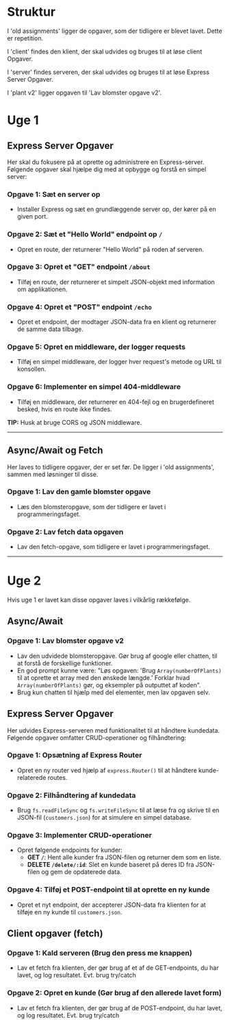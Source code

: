 # Struktur

I 'old assignments' ligger de opgaver, som der tidligere er blevet lavet. Dette er repetition.

I 'client' findes den klient, der skal udvides og bruges til at løse client Opgaver.

I 'server' findes serveren, der skal udvides og bruges til at løse Express Server Opgaver.

I 'plant v2' ligger opgaven til 'Lav blomster opgave v2'.


# Uge 1

## Express Server Opgaver 

Her skal du fokusere på at oprette og administrere en Express-server. Følgende opgaver skal hjælpe dig med at opbygge og forstå en simpel server:

### Opgave 1: Sæt en server op
- Installer Express og sæt en grundlæggende server op, der kører på en given port.

### Opgave 2: Sæt et "Hello World" endpoint op `/`
- Opret en route, der returnerer "Hello World" på roden af serveren.

### Opgave 3: Opret et "GET" endpoint `/about`
- Tilføj en route, der returnerer et simpelt JSON-objekt med information om applikationen.

### Opgave 4: Opret et "POST" endpoint `/echo`
- Opret et endpoint, der modtager JSON-data fra en klient og returnerer de samme data tilbage.

### Opgave 5: Opret en middleware, der logger requests
- Tilføj en simpel middleware, der logger hver request's metode og URL til konsollen.

### Opgave 6: Implementer en simpel 404-middleware
- Tilføj en middleware, der returnerer en 404-fejl og en brugerdefineret besked, hvis en route ikke findes.

**TIP:** Husk at bruge CORS og JSON middleware.

---

## Async/Await og Fetch

Her laves to tidligere opgaver, der er set før. De ligger i 'old assignments', sammen med løsninger til disse.

### Opgave 1: Lav den gamle blomster opgave
- Læs den blomsteropgave, som der tidligere er lavet i programmeringsfaget.

### Opgave 2: Lav fetch data opgaven 
- Lav den fetch-opgave, som tidligere er lavet i programmeringsfaget.

---

# Uge 2

Hvis uge 1 er lavet kan disse opgaver laves i vilkårlig rækkefølge.

## Async/Await

### Opgave 1: Lav blomster opgave v2 
- Lav den udvidede blomsteropgave. Gør brug af google eller chatten, til at forstå de forskellige funktioner. 
- En god prompt kunne være:  "Løs opgaven: 'Brug `Array(numberOfPlants)` til at oprette et array med den ønskede længde.' Forklar hvad `Array(numberOfPlants)` gør, og eksempler på outputtet af koden". 
- Brug kun chatten til hjælp med del elementer, men lav opgaven selv. 

## Express Server Opgaver

Her udvides Express-serveren med funktionalitet til at håndtere kundedata. Følgende opgaver omfatter CRUD-operationer og filhåndtering:

### Opgave 1: Opsætning af Express Router
- Opret en ny router ved hjælp af `express.Router()` til at håndtere kunde-relaterede routes.

### Opgave 2: Filhåndtering af kundedata
- Brug `fs.readFileSync` og `fs.writeFileSync` til at læse fra og skrive til en JSON-fil (`customers.json`) for at simulere en simpel database.

### Opgave 3: Implementer CRUD-operationer
- Opret følgende endpoints for kunder:
  - **GET `/`**: Hent alle kunder fra JSON-filen og returner dem som en liste.
  - **DELETE `/delete/:id`**: Slet en kunde baseret på deres ID fra JSON-filen og gem de opdaterede data.

### Opgave 4: Tilføj et POST-endpoint til at oprette en ny kunde
- Opret et nyt endpoint, der accepterer JSON-data fra klienten for at tilføje en ny kunde til `customers.json`.

## Client opgaver (fetch) 

### Opgave 1: Kald serveren (Brug den press me knappen)
- Lav et fetch fra klienten, der gør brug af et af de GET-endpoints, du har lavet, og log resultatet. Evt. brug try/catch

### Opgave 2: Opret en kunde (Gør brug af den allerede lavet form)
- Lav et fetch fra klienten, der gør brug af de POST-endpoint, du har lavet, og log resultatet. Evt. brug try/catch